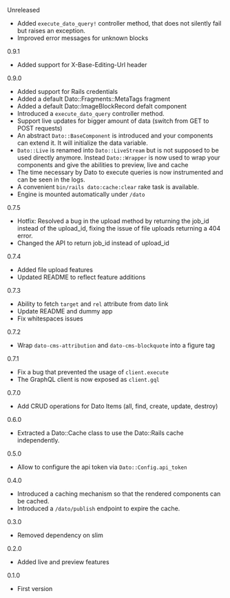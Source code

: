 Unreleased

* Added `execute_dato_query!` controller method, that does not silently fail but raises an exception.
* Improved error messages for unknown blocks

0.9.1

* Added support for X-Base-Editing-Url header

0.9.0

* Added support for Rails credentials
* Added a default Dato::Fragments::MetaTags fragment
* Added a default Dato::ImageBlockRecord defalt component
* Introduced a `execute_dato_query` controller method.
* Support live updates for bigger amount of data (switch from GET to POST requests)
* An abstract `Dato::BaseComponent` is introduced and your components can extend it. It will initialize the data
  variable.
* `Dato::Live` is renamed into `Dato::LiveStream` but is not supposed to be used directly anymore. Instead
  `Dato::Wrapper` is now used to wrap your components and give the abilities to preview, live and cache
*  The time necessary by Dato to execute queries is now instrumented and can be seen in the logs.
*  A convenient `bin/rails dato:cache:clear` rake task is available.
*  Engine is mounted automatically under `/dato`

0.7.5

* Hotfix: Resolved a bug in the upload method by returning the job_id
  instead of the upload_id, fixing the issue of file uploads returning a 404 error.
* Changed the API to return job_id instead of upload_id

0.7.4

* Added file upload features
* Updated README to reflect feature additions

0.7.3

* Ability to fetch `target` and `rel` attribute from dato link
* Update README and dummy app
* Fix whitespaces issues

0.7.2

* Wrap `dato-cms-attribution` and `dato-cms-blockquote` into a figure tag

0.7.1

* Fix a bug that prevented the usage of `client.execute`
* The GraphQL client is now exposed as `client.gql`

0.7.0

* Add CRUD operations for Dato Items (all, find, create, update, destroy)

0.6.0

* Extracted a Dato::Cache class to use the Dato::Rails cache independently.

0.5.0

* Allow to configure the api token via `Dato::Config.api_token`

0.4.0

* Introduced a caching mechanism so that the rendered components can be cached.
* Introduced a `/dato/publish` endpoint to expire the cache.

0.3.0

* Removed dependency on slim

0.2.0

* Added live and preview features

0.1.0

* First version
